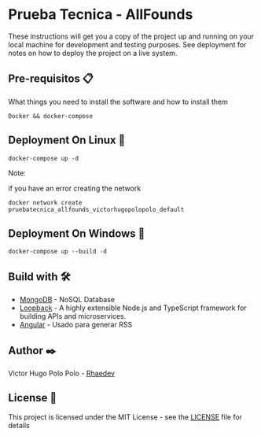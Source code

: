 # Prueba Tecnica - AllFounds
These instructions will get you a copy of the project up and running on your local machine for development and testing purposes. See deployment for notes on how to deploy the project on a live system.

## Pre-requisitos 📋
What things you need to install the software and how to install them
```
Docker && docker-compose 
```
## Deployment On Linux 🔧

```
docker-compose up -d
```

Note:

if you have an error creating the network
```
docker network create pruebatecnica_allfounds_victorhugopolopolo_default
```
## Deployment On Windows 🔧
```
docker-compose up --build -d
```

## Build with 🛠️
* [MongoDB](https://www.mongodb.com/es) - NoSQL Database
* [Loopback](https://loopback.io/) - A highly extensible Node.js and TypeScript framework
for building APIs and microservices.
* [Angular](https://angular.io/) - Usado para generar RSS

## Author ✒️
Victor Hugo Polo Polo - [Rhaedev](https://github.com/rhaedev)
## License 📄
This project is licensed under the MIT License - see the [LICENSE](https://github.com/rhaedev/Prueba_Allfounds/blob/master/LICENSE) file for details

